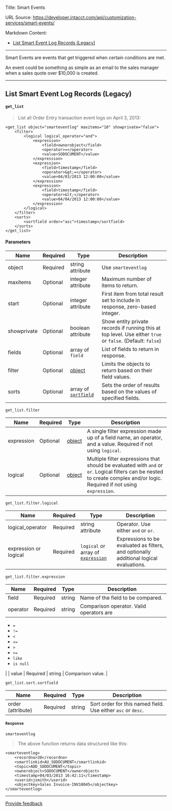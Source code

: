 Title: Smart Events

URL Source: https://developer.intacct.com/api/customization-services/smart-events/

Markdown Content:
*   [List Smart Event Log Records (Legacy)](https://developer.intacct.com/api/customization-services/smart-events/#list-smart-event-log-records-legacy)

* * *

Smart Events are events that get triggered when certain conditions are met.

An event could be something as simple as an email to the sales manager when a sales quote over $10,000 is created.

* * *

List Smart Event Log Records (Legacy)
-------------------------------------

#### `get_list`

> List all Order Entry transaction event logs on April 3, 2013:

```
<get_list object="smarteventlog" maxitems="10" showprivate="false">
    <filter>
        <logical logical_operator="and">
            <expression>
                <field>ownerobject</field>
                <operator>=</operator>
                <value>SODOCUMENT</value>
            </expression>
            <expression>
                <field>timestamp</field>
                <operator>&gt;=</operator>
                <value>04/03/2013 12:00:00</value>
            </expression>
            <expression>
                <field>timestamp</field>
                <operator>&lt;</operator>
                <value>04/04/2013 12:00:00</value>
            </expression>
        </logical>
    </filter>
    <sorts>
        <sortfield order="asc">timestamp</sortfield>
    </sorts>
</get_list>
```

#### Parameters

| Name | Required | Type | Description |
| --- | --- | --- | --- |
| object | Required | string attribute | Use `smarteventlog` |
| maxitems | Optional | integer attribute | Maximum number of items to return. |
| start | Optional | integer attribute | First item from total result set to include in response, zero-based integer. |
| showprivate | Optional | boolean attribute | Show entity private records if running this at top level. Use either `true` or `false`. (Default: `false`) |
| fields | Optional | array of `field` | List of fields to return in response. |
| filter | Optional | [object](https://developer.intacct.com/api/customization-services/smart-events/#get_list.filter) | Limits the objects to return based on their field values. |
| sorts | Optional | array of [`sortfield`](https://developer.intacct.com/api/customization-services/smart-events/#get_list.sort.sortfield) | Sets the order of results based on the values of specified fields. |

`get_list.filter`

| Name | Required | Type | Description |
| --- | --- | --- | --- |
| expression | Optional | [object](https://developer.intacct.com/api/customization-services/smart-events/#get_list.filter.expression) | A single filter expression made up of a field name, an operator, and a value. Required if not using `logical`. |
| logical | Optional | [object](https://developer.intacct.com/api/customization-services/smart-events/#get_list.filter.logical) | Multiple filter expressions that should be evaluated with `and` or `or`. Logical filters can be nested to create complex and/or logic. Required if not using `expression`. |

`get_list.filter.logical`

| Name | Required | Type | Description |
| --- | --- | --- | --- |
| logical\_operator | Required | string attribute | Operator. Use either `and` or `or`. |
| expression or logical | Required | `logical` or array of [`expression`](https://developer.intacct.com/api/customization-services/smart-events/#get_list.filter.expression) | Expressions to be evaluated as filters, and optionally additional logical evaluations. |

`get_list.filter.expression`

| Name | Required | Type | Description |
| --- | --- | --- | --- |
| field | Required | string | Name of the field to be compared. |
| operator | Required | string | Comparison operator. Valid operators are
*   `=`
*   `!=`
*   `<`
*   `<=`
*   `>`
*   `>=`
*   `like`
*   `is null`

 |
| value | Required | string | Comparison value. |

`get_list.sort.sortfield`

| Name | Required | Type | Description |
| --- | --- | --- | --- |
| order (attribute) | Required | string | Sort order for this named field. Use either `asc` or `desc`. |

#### `Response`

`smarteventlog`

> The above function returns data structured like this:

```
<smarteventlog>
    <recordno>38</recordno>
    <smartlinkid>AU_SODOCUMENT</smartlinkid>
    <topic>ADD_SODOCUMENT</topic>
    <ownerobject>SODOCUMENT</ownerobject>
    <timestamp>04/03/2013 16:42:11</timestamp>
    <userid>jsmith</userid>
    <objectkey>Sales Invoice-INV10045</objectkey>
</smarteventlog>
```

* * *

[Provide feedback](https://forms.office.com/Pages/ResponsePage.aspx?id=fN0yPvZBLUmho8WOsCz0-Gj_lksFLzJAg2QKkx1lkvZUMkxMVDYxSzhHQzlNTjBNR1IwOVNETDNEMiQlQCN0PWcu)

